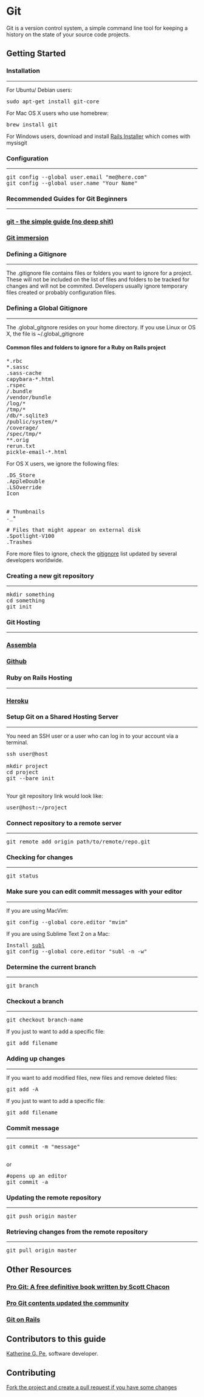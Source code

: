 # Git

Git is a version control system, a simple command line tool for keeping a history on the state of your source code projects.

## Getting Started

### Installation
-------------------------

For Ubuntu/ Debian users:

<pre class="brush: shell">
sudo apt-get install git-core
</pre>

For Mac OS X users who use homebrew:

<pre class="brush: shell">
brew install git
</pre>

For Windows users, download and install <a href="http://railsinstaller.org/" target="_blank">Rails Installer</a> which comes with mysisgit

### Configuration
-------------------------

<pre class="brush: shell">
git config --global user.email "me@here.com"
git config --global user.name "Your Name"
</pre>

### Recommended Guides for Git Beginners
-------------------------

### <a href ="http://rogerdudler.github.com/git-guide/" target="_blank"> git - the simple guide (no deep shit) </a>

### <a href ="http://gitimmersion.com/" target="_blank"> Git immersion </a>


### Defining a Gitignore
-------------------------

The .gitignore file contains files or folders you want to ignore for a project. These will not be included on the list of files and folders to be tracked for changes and will not be commited. Developers usually ignore temporary files created or probably configuration files.


### Defining a Global Gitignore
-------------------------------

The .global_gitgnore resides on your home directory. If you use Linux or OS X, the file is ~/.global_gitignore

#### Common files and folders to ignore for a Ruby on Rails project

<pre class="brush: ruby">
*.rbc
*.sassc
.sass-cache
capybara-*.html
.rspec
/.bundle
/vendor/bundle
/log/*
/tmp/*
/db/*.sqlite3
/public/system/*
/coverage/
/spec/tmp/*
**.orig
rerun.txt
pickle-email-*.html
</pre>

For OS X users, we ignore the following files:

<pre class="brush: ruby">
.DS_Store
.AppleDouble
.LSOverride
Icon


# Thumbnails
._*

# Files that might appear on external disk
.Spotlight-V100
.Trashes
</pre>

Fore more files to ignore, check the <a href="https://github.com/github/gitignore/tree/master/Global" target="_blank">gitignore</a> list updated by several developers worldwide.

### Creating a new git repository
-------------------------------

<pre class="brush: shell">
mkdir something
cd something
git init
</pre>


### Git Hosting
-------------------------------

### <a href ="http://assembla.com/" target="_blank"> Assembla </a>

### <a href ="https://github.com/" target="_blank"> Github </a>


### Ruby on Rails Hosting
-------------------------------

### <a href ="https://heroku.com/" target="_blank"> Heroku </a>


### Setup Git on a Shared Hosting Server
-------------------------------

You need an SSH user or a user who can log in to your account via a terminal.

<pre class="brush: shell">
ssh user@host

mkdir project
cd project
git --bare init

</pre>

Your git repository link would look like:


<pre>
user@host:~/project
</pre>

### Connect repository to a remote server
-------------------------------

<pre class="brush: shell">
git remote add origin path/to/remote/repo.git
</pre>

### Checking for changes
-------------------------------

<pre class="brush: shell">
git status
</pre>

### Make sure you can edit commit messages with your editor
-------------------------------

If you are using MacVim:

<pre class="brush: shell">
git config --global core.editor "mvim"
</pre>

If you are using Sublime Text 2 on a Mac:

<pre>
Install <a href="http://www.sublimetext.com/docs/2/osx_command_line.html" target="_blank">subl</a>
git config --global core.editor "subl -n -w"
</pre>

### Determine the current branch
-------------------------------

<pre class="brush: shell">
git branch
</pre>

### Checkout a branch
-------------------------------

<pre class="brush: shell">
git checkout branch-name
</pre>

If you just to want to add a specific file:

<pre class="brush: shell">
git add filename
</pre>


### Adding up changes
-------------------------------

If you want to add modified files, new files and remove deleted files:

<pre class="brush: shell">
git add -A
</pre>

If you just to want to add a specific file:

<pre class="brush: shell">
git add filename
</pre>


### Commit message
-------------------------------
<pre class="brush: shell">
git commit -m "message"

</pre>

or

<pre class="brush: ruby">
#opens up an editor
git commit -a
</pre>


### Updating the remote repository
-------------------------------

<pre class="brush: shell">
git push origin master
</pre>


### Retrieving changes from the remote repository
-------------------------------

<pre class="brush: shell">
git pull origin master
</pre>


## Other Resources

### <a href ="http://git-scm.com/book" target="_blank"> Pro Git: A free definitive book written by Scott Chacon</a>
### <a href ="https://github.com/progit/progit" target="_blank"> Pro Git contents updated the community</a>
### <a href ="http://railscasts.com/episodes/96-git-on-rails" target="_blank"> Git on Rails </a>


## Contributors to this guide

<a href ="https://blog.bridgeutopiaweb.com" target="_blank"> Katherine G. Pe</a>, software developer.


## Contributing

<a href ="https://github.com/railsgirls-ph/rails-girls-manila-2012" target="_blank"> Fork the project and create a pull request if you have some changes</a>
